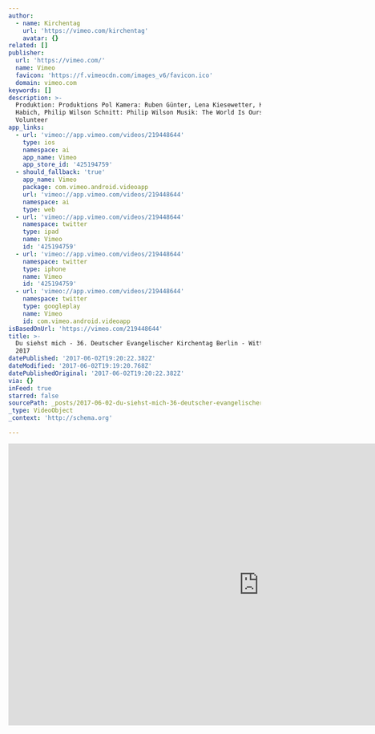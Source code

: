 ```yaml
---
author:
  - name: Kirchentag
    url: 'https://vimeo.com/kirchentag'
    avatar: {}
related: []
publisher:
  url: 'https://vimeo.com/'
  name: Vimeo
  favicon: 'https://f.vimeocdn.com/images_v6/favicon.ico'
  domain: vimeo.com
keywords: []
description: >-
  Produktion: Produktions Pol Kamera: Ruben Günter, Lena Kiesewetter, Kevin
  Habich, Philip Wilson Schnitt: Philip Wilson Musik: The World Is Ours -
  Volunteer
app_links:
  - url: 'vimeo://app.vimeo.com/videos/219448644'
    type: ios
    namespace: ai
    app_name: Vimeo
    app_store_id: '425194759'
  - should_fallback: 'true'
    app_name: Vimeo
    package: com.vimeo.android.videoapp
    url: 'vimeo://app.vimeo.com/videos/219448644'
    namespace: ai
    type: web
  - url: 'vimeo://app.vimeo.com/videos/219448644'
    namespace: twitter
    type: ipad
    name: Vimeo
    id: '425194759'
  - url: 'vimeo://app.vimeo.com/videos/219448644'
    namespace: twitter
    type: iphone
    name: Vimeo
    id: '425194759'
  - url: 'vimeo://app.vimeo.com/videos/219448644'
    namespace: twitter
    type: googleplay
    name: Vimeo
    id: com.vimeo.android.videoapp
isBasedOnUrl: 'https://vimeo.com/219448644'
title: >-
  Du siehst mich - 36. Deutscher Evangelischer Kirchentag Berlin - Wittenberg
  2017
datePublished: '2017-06-02T19:20:22.382Z'
dateModified: '2017-06-02T19:19:20.768Z'
datePublishedOriginal: '2017-06-02T19:20:22.382Z'
via: {}
inFeed: true
starred: false
sourcePath: _posts/2017-06-02-du-siehst-mich-36-deutscher-evangelischer-kirchentag-berl.md
_type: VideoObject
_context: 'http://schema.org'

---
```

<iframe src="https://cdn.embedly.com/widgets/media.html?src=https%3A%2F%2Fplayer.vimeo.com%2Fvideo%2F219448644&amp;url=https%3A%2F%2Fvimeo.com%2F219448644&amp;image=https%3A%2F%2Fi.vimeocdn.com%2Fvideo%2F637322040_1280.jpg&amp;key=a715cf41cc93453ca338d350cd26f87b&amp;type=text%2Fhtml&amp;schema=vimeo" width="1000" height="563" scrolling="no" frameborder="0" allowfullscreen="" style=""></iframe>